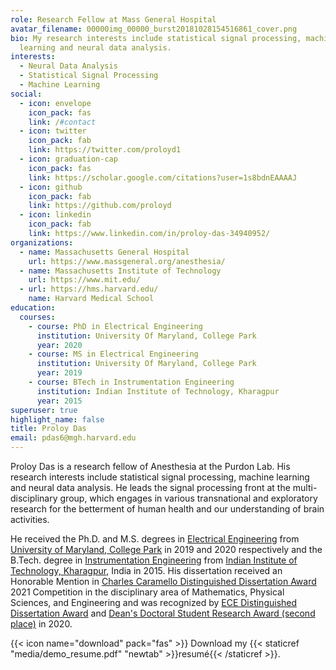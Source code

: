 ```yaml
---
role: Research Fellow at Mass General Hospital
avatar_filename: 00000img_00000_burst20181028154516861_cover.png
bio: My research interests include statistical signal processing, machine
  learning and neural data analysis.
interests:
  - Neural Data Analysis
  - Statistical Signal Processing
  - Machine Learning
social:
  - icon: envelope
    icon_pack: fas
    link: /#contact
  - icon: twitter
    icon_pack: fab
    link: https://twitter.com/proloyd1
  - icon: graduation-cap
    icon_pack: fas
    link: https://scholar.google.com/citations?user=1s8bdnEAAAAJ
  - icon: github
    icon_pack: fab
    link: https://github.com/proloyd
  - icon: linkedin
    icon_pack: fab
    link: https://www.linkedin.com/in/proloy-das-34940952/
organizations:
  - name: Massachusetts General Hospital
    url: https://www.massgeneral.org/anesthesia/
  - name: Massachusetts Institute of Technology
    url: https://www.mit.edu/
  - url: https://hms.harvard.edu/
    name: Harvard Medical School
education:
  courses:
    - course: PhD in Electrical Engineering
      institution: University Of Maryland, College Park
      year: 2020
    - course: MS in Electrical Engineering
      institution: University Of Maryland, College Park
      year: 2019
    - course: BTech in Instrumentation Engineering
      institution: Indian Institute of Technology, Kharagpur
      year: 2015
superuser: true
highlight_name: false
title: Proloy Das
email: pdas6@mgh.harvard.edu
---
```

Proloy Das is a research fellow of Anesthesia at the Purdon Lab. His research interests include statistical signal processing, machine learning and neural data analysis. He leads the signal processing front at the multi-disciplinary group, which engages in various transnational and exploratory research for the betterment of human health and our understanding of brain activities.

He received the Ph.D. and M.S. degrees in [Electrical Engineering](https://ece.umd.edu/) from  [University of Maryland, College Park](https://umd.edu/) in 2019 and 2020 respectively and the B.Tech. degree in [Instrumentation Engineering](http://www.iitkgp.ac.in/department/EE) from [Indian Institute of Technology, Kharagpur](http://iitkgp.ac.in/), India in 2015. His dissertation received an Honorable Mention in [Charles Caramello Distinguished Dissertation Award](https://gradschool.umd.edu/funding/student-fellowships-awards/distinguished-dissertation-award) 2021 Competition in the disciplinary area of Mathematics, Physical Sciences, and Engineering and was recognized by [ECE Distinguished Dissertation Award](https://ece.umd.edu/news/story/ece-names-20192020-distinguished-dissertation-fellows) and [Dean's Doctoral Student Research Award (second place)](https://ece.umd.edu/news/story/2020-deans-doctoral-student-research-awards) in 2020.

{{< icon name="download" pack="fas" >}} Download my {{< staticref "media/demo_resume.pdf" "newtab" >}}resumé{{< /staticref >}}.